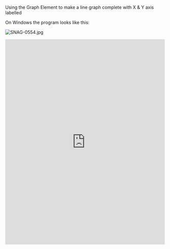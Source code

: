Using the Graph Element to make a line graph complete with X & Y axis labelled

On Windows the program looks like this:

![SNAG-0554.jpg](/api/files/5dcd849802f43da13f15ebce/snag-0554.jpeg "SNAG-0554.jpg")


<iframe src='https://trinket.io/embed/pygame/ac825fc3a2?start=result' width='100%' height='650' frameborder='0' marginwidth='0' marginheight='0' allowfullscreen></iframe>
